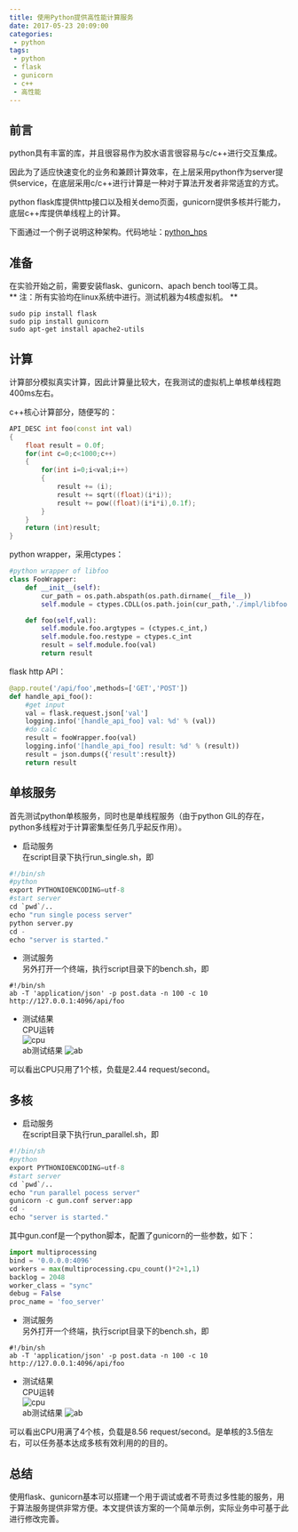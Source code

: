 ```yaml
---
title: 使用Python提供高性能计算服务
date: 2017-05-23 20:09:00
categories:
 - python
tags:
 - python
 - flask
 - gunicorn
 - c++
 - 高性能
---
```


## 前言

python具有丰富的库，并且很容易作为胶水语言很容易与c/c++进行交互集成。

因此为了适应快速变化的业务和兼顾计算效率，在上层采用python作为server提供service，在底层采用c/c++进行计算是一种对于算法开发者非常适宜的方式。

python flask库提供http接口以及相关demo页面，gunicorn提供多核并行能力，底层c++库提供单线程上的计算。

下面通过一个例子说明这种架构。代码地址：[python_hps](https://github.com/xylcbd/blogs_code/tree/master/python_hps)

## 准备
在实验开始之前，需要安装flask、gunicorn、apach bench tool等工具。  
** 注：所有实验均在linux系统中进行。测试机器为4核虚拟机。 **

```shell
sudo pip install flask
sudo pip install gunicorn
sudo apt-get install apache2-utils
```

## 计算
计算部分模拟真实计算，因此计算量比较大，在我测试的虚拟机上单核单线程跑400ms左右。  

c++核心计算部分，随便写的：
```c++
API_DESC int foo(const int val)
{
    float result = 0.0f;
    for(int c=0;c<1000;c++)
    {
        for(int i=0;i<val;i++)
        {
            result += (i);
            result += sqrt((float)(i*i));
            result += pow((float)(i*i*i),0.1f);
        }
    }
    return (int)result;
}
```
python wrapper，采用ctypes：
```python 
#python wrapper of libfoo
class FooWrapper:
    def __init__(self):
        cur_path = os.path.abspath(os.path.dirname(__file__))
        self.module = ctypes.CDLL(os.path.join(cur_path,'./impl/libfoo.so'))

    def foo(self,val):    
        self.module.foo.argtypes = (ctypes.c_int,)
        self.module.foo.restype = ctypes.c_int
        result = self.module.foo(val)
        return result
```
flask http API：
```python 
@app.route('/api/foo',methods=['GET','POST'])
def handle_api_foo():
    #get input
    val = flask.request.json['val']
    logging.info('[handle_api_foo] val: %d' % (val))
    #do calc
    result = fooWrapper.foo(val)
    logging.info('[handle_api_foo] result: %d' % (result))
    result = json.dumps({'result':result})
    return result
```

## 单核服务
首先测试python单核服务，同时也是单线程服务（由于python GIL的存在，python多线程对于计算密集型任务几乎起反作用）。
* 启动服务  
在script目录下执行run_single.sh，即
```python 
#!/bin/sh
#python
export PYTHONIOENCODING=utf-8
#start server
cd `pwd`/..
echo "run single pocess server"
python server.py
cd -
echo "server is started."
```
* 测试服务  
另外打开一个终端，执行script目录下的bench.sh，即
```
#!/bin/sh
ab -T 'application/json' -p post.data -n 100 -c 10 http://127.0.0.1:4096/api/foo
```

* 测试结果  
CPU运转  
![cpu](single_process_cpu.png)  
ab测试结果
![ab](single_process_bench.png)  

可以看出CPU只用了1个核，负载是2.44 request/second。

## 多核
* 启动服务  
在script目录下执行run_parallel.sh，即
```python 
#!/bin/sh
#python
export PYTHONIOENCODING=utf-8
#start server
cd `pwd`/..
echo "run parallel pocess server"
gunicorn -c gun.conf server:app
cd -
echo "server is started."
```
其中gun.conf是一个python脚本，配置了gunicorn的一些参数，如下：
```python
import multiprocessing
bind = '0.0.0.0:4096'
workers = max(multiprocessing.cpu_count()*2+1,1)
backlog = 2048
worker_class = "sync"
debug = False
proc_name = 'foo_server'
```
* 测试服务  
另外打开一个终端，执行script目录下的bench.sh，即
```
#!/bin/sh
ab -T 'application/json' -p post.data -n 100 -c 10 http://127.0.0.1:4096/api/foo
```

* 测试结果  
CPU运转  
![cpu](parallel_cpu.png)  
ab测试结果
![ab](parallel_bench.png)  

可以看出CPU用满了4个核，负载是8.56 request/second。是单核的3.5倍左右，可以任务基本达成多核有效利用的的目的。


## 总结
使用flask、gunicorn基本可以搭建一个用于调试或者不苛责过多性能的服务，用于算法服务提供非常方便。本文提供该方案的一个简单示例，实际业务中可基于此进行修改完善。
